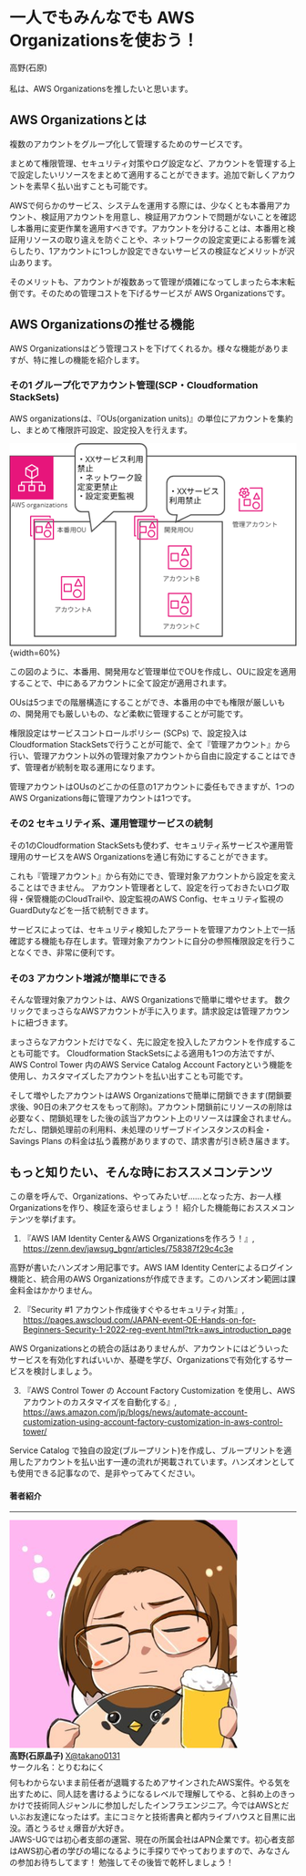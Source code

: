 ﻿---
class: chapter
---

# 一人でもみんなでも AWS Organizationsを使おう！

<div class="flush-right">
高野(石原)
</div>

<br>
私は、AWS Organizationsを推したいと思います。

## AWS Organizationsとは

複数のアカウントをグループ化して管理するためのサービスです。

まとめて権限管理、セキュリティ対策やログ設定など、アカウントを管理する上で設定したいリソースをまとめて適用することができます。追加で新しくアカウントを素早く払い出すことも可能です。

AWSで何らかのサービス、システムを運用する際には、少なくとも本番用アカウント、検証用アカウントを用意し、検証用アカウントで問題がないことを確認し本番用に変更作業を適用すべきです。アカウントを分けることは、本番用と検証用リソースの取り違えを防ぐことや、ネットワークの設定変更による影響を減らしたり、1アカウントに1つしか設定できないサービスの検証などメリットが沢山あります。

そのメリットも、アカウントが複数あって管理が煩雑になってしまったら本末転倒です。そのための管理コストを下げるサービスが AWS Organizationsです。

## AWS Organizationsの推せる機能

AWS Organizationsはどう管理コストを下げてくれるか。様々な機能がありますが、特に推しの機能を紹介します。

### その1 グループ化でアカウント管理(SCP・Cloudformation StackSets)

AWS organizationsは、『OUs(organization units)』の単位にアカウントを集約し、まとめて権限許可設定、設定投入を行えます。

![organizationsのイメージ](images/chap-takano-org/Orgnizations.png){width=60%}

この図のように、本番用、開発用など管理単位でOUを作成し、OUに設定を適用することで、中にあるアカウントに全て設定が適用されます。

OUsは5つまでの階層構造にすることができ、本番用の中でも権限が厳しいもの、開発用でも厳しいもの、など柔軟に管理することが可能です。

権限設定はサービスコントロールポリシー (SCPs) で、設定投入はCloudformation StackSetsで行うことが可能で、全て『管理アカウント』から行い、管理アカウント以外の管理対象アカウントから自由に設定することはできず、管理者が統制を取る運用になります。

管理アカウントはOUsのどこかの任意の1アカウントに委任もできますが、1つのAWS Organizations毎に管理アカウントは1つです。

### その2 セキュリティ系、運用管理サービスの統制

その1のCloudformation StackSetsも使わず、セキュリティ系サービスや運用管理用のサービスをAWS Organizationsを通じ有効にすることができます。

これも『管理アカウント』から有効にでき、管理対象アカウントから設定を変えることはできません。
アカウント管理者として、設定を行っておきたいログ取得・保管機能のCloudTrailや、設定監視のAWS Config、セキュリティ監視のGuardDutyなどを一括で統制できます。

サービスによっては、セキュリティ検知したアラートを管理アカウント上で一括確認する機能も存在します。管理対象アカウントに自分の参照権限設定を行うことなくでき、非常に便利です。

### その3 アカウント増減が簡単にできる

そんな管理対象アカウントは、AWS Organizationsで簡単に増やせます。
数クリックでまっさらなAWSアカウントが手に入ります。請求設定は管理アカウントに紐づきます。

まっさらなアカウントだけでなく、先に設定を投入したアカウントを作成することも可能です。
Cloudformation StackSetsによる適用も1つの方法ですが、 AWS Control Tower 内のAWS Service Catalog Account Factoryという機能を使用し、カスタマイズしたアカウントを払い出すことも可能です。

そして増やしたアカウントはAWS Organizationsで簡単に閉鎖できます(閉鎖要求後、90日の未アクセスをもって削除)。アカウント閉鎖前にリソースの削除は必要なく、閉鎖処理をした後の該当アカウント上のリソースは課金されません。
ただし、閉鎖処理前の利用料、未処理のリザーブドインスタンスの料金・Savings Plans の料金は払う義務がありますので、請求書が引き続き届きます。

## もっと知りたい、そんな時におススメコンテンツ

この章を呼んで、Organizations、やってみたいぜ……となった方、お一人様Organizationsを作り、検証を滾らせましょう！ 紹介した機能毎におススメコンテンツを挙げます。

1. 『AWS IAM Identity Center＆AWS Organizationsを作ろう！』, https://zenn.dev/jawsug_bgnr/articles/758387f29c4c3e

高野が書いたハンズオン用記事です。AWS IAM Identity Centerによるログイン機能と、統合用のAWS Organizationsが作成できます。このハンズオン範囲は課金料金はかかりません。

2. 『Security #1 アカウント作成後すぐやるセキュリティ対策』, https://pages.awscloud.com/JAPAN-event-OE-Hands-on-for-Beginners-Security-1-2022-reg-event.html?trk=aws_introduction_page

AWS Organizationsとの統合の話はありませんが、アカウントにはどういったサービスを有効化すればいいか、基礎を学び、Organizationsで有効化するサービスを検討しましょう。

3. 『AWS Control Tower の Account Factory Customization を使用し、AWS アカウントのカスタマイズを自動化する』, https://aws.amazon.com/jp/blogs/news/automate-account-customization-using-account-factory-customization-in-aws-control-tower/

Service Catalog で独自の設定(ブループリント)を作成し、ブループリントを適用したアカウントを払い出す一連の流れが掲載されています。ハンズオンとしても使用できる記事なので、是非やってみてください。


#### 著者紹介
---

<div class="author-profile">
    <img src="images/takano0131.jpg">
    <div>
        <div>
            <b>高野(石原晶子) </b>
            <a href="https://twitter.com/takano0131">X@takano0131</a>
        </div>
        <div>
            サークル名：とりむねにく
        </div>
    </div>
</div>
<p style="margin-top: 0.5em; margin-bottom: 2em;">
何もわからないまま前任者が退職するためアサインされたAWS案件。やる気を出すために、同人誌を書けるようになるレベルで理解してやる、と斜め上のきっかけで技術同人ジャンルに参加しだしたインフラエンジニア。今ではAWSとだいぶお友達になったはず。主にコミケと技術書典と都内ライブハウスと目黒に出没。酒とうるせぇ爆音が大好き。<br>
JAWS-UGでは初心者支部の運営、現在の所属会社はAPN企業です。初心者支部はAWS初心者の学びの場になるように手探りでやっておりますので、みなさんの参加お待ちしてます！ 勉強してその後皆で乾杯しましょう！
</p>